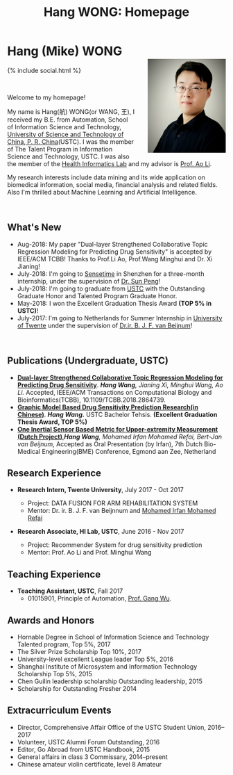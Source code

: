 ﻿---
layout: default
section: home
title: "Hang WONG: Homepage"
---
<img src="static/info/profile.jpg" class="img-thumbnail" width="180px" style="float:right; margin-left:30px; margin-top:35px; margin-bottom:10px;">

# Hang (Mike) WONG
{% include social.html %}

&nbsp;

Welcome to my homepage! 

My name is Hang(航) WONG(or WANG, 王), I received my B.E. from Automation, School of Information Science and Technology, [University of Science and Technology of China, P. R. China](http://www.ustc.edu.cn/)(USTC). I was the member of The Talent Program in Information Science and Technology, USTC. I was also the member of the [Health Informatics Lab](http://bioinformatics.ustc.edu.cn/) and my advisor is [Prof. Ao Li](http://bioinformatics.ustc.edu.cn/teams.html).

My research interests include data mining and its wide application on biomedical information, social media, financial analysis and related fields. Also I'm thrilled about Machine Learning and Artificial Intelligence.

&nbsp;

## What's New
  *  Aug-2018:   My paper "Dual-layer Strengthened Collaborative Topic Regression Modeling for Predicting Drug Sensitivity" is accepted by IEEE/ACM TCBB! Thanks to Prof.Li Ao, Prof.Wang Minghui and Dr. Xi Jianing!
  *  July-2018:  I'm going to [Sensetime](https://www.sensetime.com) in Shenzhen for a three-month internship, under the supervision of [Dr. Sun Peng](https://www.linkedin.com/in/sunpengsdu/)!
  *  July-2018:  I'm going to graduate from [USTC](http://www.ustc.edu.cn/) with the Outstanding Graduate Honor and Talented Program Graduate Honor.
  * May-2018:  I won the Excellent Graduation Thesis Award **(TOP 5% in USTC)**!
  * July-2017:  I'm going to Netherlands for Summer Internship in [University of Twente](https://www.utwente.nl/en/) under the supervision of [Dr.ir. B. J. F. van Beijnum](https://www.utwente.nl/en/eemcs/bss/people/staff/bert_jan_vanbeijnum/%20)!

&nbsp;

## Publications (Undergraduate, USTC)
  * **[Dual-layer Strengthened Collaborative Topic Regression Modeling for Predicting Drug Sensitivity](static/papers/17-dsctr.pdf)**. *__Hang Wang__, Jianing Xi, Minghui Wang, Ao Li.* Accepted, IEEE/ACM Transactions on Computational Biology and Bioinformatics(TCBB), 10.1109/TCBB.2018.2864739.	
  * **[Graphic Model Based Drug Sensitivity Prediction Research(in Chinese)](static/papers/18-thesis.pdf)**. *__Hang Wang.__* USTC Bachelor Tehsis. **(Excellent Graduation Thesis Award, TOP 5%)**
  * **[One Inertial Sensor Based Metric for Upper-extremity Measurement (Dutch Project)](static/papers/17-tnsre.pdf)**,*__Hang Wang__, Mohamed Irfan Mohamed Refai, Bert-Jan van Beijnum*, Accepted as Oral Presentation (by Irfan), 7th Dutch Bio-Medical Engineering(BME)  Conference, Egmond aan Zee, Netherland


## Research Experience
  * **Research Intern, Twente University**, July 2017 - Oct 2017
	* Project: DATA FUSION FOR ARM REHABILITATION SYSTEM
	* Mentor:  Dr. ir. B. J. F. van Beijnnum and [Mohamed Irfan Mohamed Refai](https://www.linkedin.com/in/mrmirfan/)

  * **Research Associate, HI Lab, USTC**, June 2016 - Nov 2017
    * Project: Recommender System for drug sensitivity prediction
    * Mentor:  Prof. Ao Li and Prof. Minghui Wang



## Teaching Experience
  * **Teaching Assistant, USTC**, Fall 2017
    * 01015901, Principle of Automation, [Prof. Gang Wu](http://iia.ustc.edu.cn/iia/?p=33).


## Awards and Honors
 * Hornable Degree in School of Information Science and Technology Talented program, Top 5%, 2017
 * The Silver Prize Scholarship Top 10%, 2017
 * University-level excellent League leader Top 5%, 2016
 * Shanghai Institute of Microsystem and Information Technology Scholarship Top 5%, 2015
 * Chen Guilin leadership scholarship Outstanding leadership, 2015
 * Scholarship for Outstanding Fresher 2014


## Extracurriculum Events
 * Director, Comprehensive Affair Office of the USTC Student Union, 2016–2017
 * Volunteer, USTC Alumni Forum Outstanding, 2016
 * Editor, Go Abroad from USTC Handbook, 2015
 * General affairs in class 3 Commissary, 2014–present
 * Chinese amateur violin certificate, level 8 Amateur
